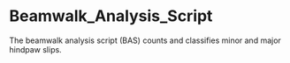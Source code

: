 # Beamwalk_Analysis_Script
The beamwalk analysis script (BAS) counts and classifies minor and major hindpaw slips.
